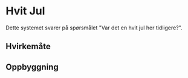# Hvit Jul

Dette systemet svarer på spørsmålet "Var det en hvit jul her tidligere?".

## Hvirkemåte

## Oppbyggning
